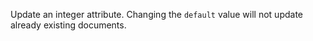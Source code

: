 Update an integer attribute.
Changing the `default` value will not update already existing documents.
